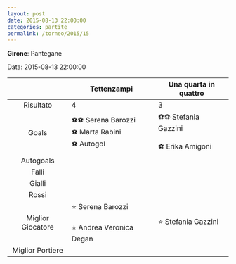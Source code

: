 ```yaml
---
layout: post
date: 2015-08-13 22:00:00
categories: partite
permalink: /torneo/2015/15
---
```

**Girone**: Pantegane

Data: 2015-08-13 22:00:00

| | Tettenzampi | Una quarta in quattro |
|:-----:|-----|-----|
Risultato|4|3
Goals|⚽⚽ Serena Barozzi<br/>⚽ Marta Rabini<br/>⚽   Autogol|⚽⚽ Stefania Gazzini<br/><br/>⚽ Erika Amigoni<br/>
Autogoals||
Falli||
Gialli||
Rossi||
Miglior Giocatore|⭐ Serena Barozzi<br/><br/>⭐ Andrea Veronica Degan<br/>|⭐ Stefania Gazzini<br/>
Miglior Portiere||